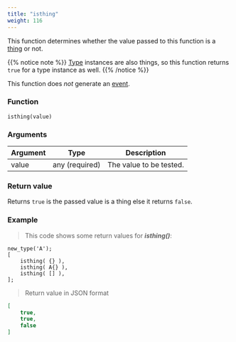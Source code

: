 ```yaml
---
title: "isthing"
weight: 116
---
```


This function determines whether the value passed to this function
is a [thing](../../data-types/thing) or not.

{{% notice note %}}
[Type](../../data-types/type) instances are also things, so this function returns `true` for a type instance as well.
{{% /notice %}}

This function does *not* generate an [event](../../overview/events).

### Function

`isthing(value)`

### Arguments

Argument | Type | Description
-------- | ---- | -----------
value | any (required) | The value to be tested.

### Return value

Returns `true` is the passed value is a thing else it returns `false`.

### Example

> This code shows some return values for ***isthing()***:

```thingsdb,json_response
new_type('A');
[
    isthing( {} ),
    isthing( A{} ),
    isthing( [] ),
];
```

> Return value in JSON format

```json
[
    true,
    true,
    false
]
```
